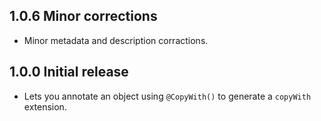 ## 1.0.6 Minor corrections

* Minor metadata and description corractions.

## 1.0.0 Initial release

* Lets you annotate an object using `@CopyWith()` to generate a `copyWith` extension.
